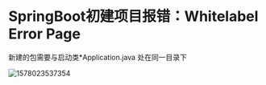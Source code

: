 # SpringBoot初建项目报错：Whitelabel Error Page

新建的包需要与启动类*Application.java 处在同一目录下

![1578023537354](E:PycharmProjectsSomeTipspictures\1578023537354-1578023542725.png)

